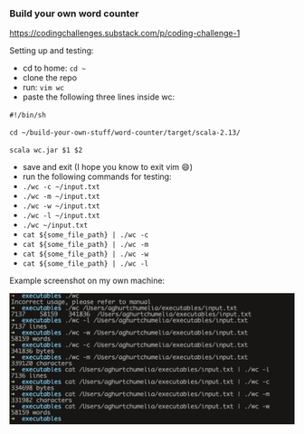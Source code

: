 ### Build your own word counter

https://codingchallenges.substack.com/p/coding-challenge-1

Setting up and testing:
 
 - cd to home: `cd ~`
 - clone the repo
 - run: `vim wc`
 - paste the following three lines inside wc:

`#!/bin/sh`

`cd ~/build-your-own-stuff/word-counter/target/scala-2.13/`

`scala wc.jar $1 $2`
 - save and exit (I  hope you know to exit vim :smile:)
 - run the following commands for testing:
 - `./wc -c ~/input.txt`
 - `./wc -m ~/input.txt`
 - `./wc -w ~/input.txt`
 - `./wc -l ~/input.txt`
 - `./wc ~/input.txt`
 - `cat ${some_file_path} | ./wc -c`
 - `cat ${some_file_path} | ./wc -m`
 - `cat ${some_file_path} | ./wc -w`
 - `cat ${some_file_path} | ./wc -l`

Example screenshot on my own machine:

![My Image](example.png)
